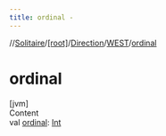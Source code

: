```yaml
---
title: ordinal -
---
```

//[Solitaire](../../../index.md)/[[root]](../../index.md)/[Direction](../index.md)/[WEST](index.md)/[ordinal](ordinal.md)



# ordinal  
[jvm]  
Content  
val [ordinal](ordinal.md): [Int](https://kotlinlang.org/api/latest/jvm/stdlib/kotlin/-int/index.html)  



